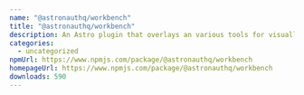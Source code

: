```yaml
---
name: "@astronauthq/workbench"
title: "@astronauthq/workbench"
description: An Astro plugin that overlays an various tools for visually building your app.
categories:
  - uncategorized
npmUrl: https://www.npmjs.com/package/@astronauthq/workbench
homepageUrl: https://www.npmjs.com/package/@astronauthq/workbench
downloads: 590
---
```

